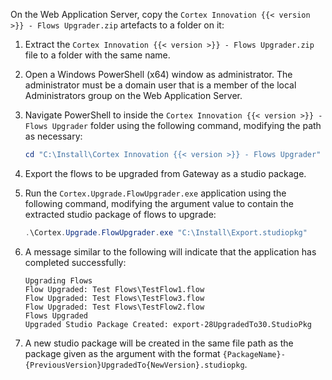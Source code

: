 On the Web Application Server, copy the `Cortex Innovation {{< version >}} - Flows Upgrader.zip` artefacts to a folder on it:
1. Extract the `Cortex Innovation {{< version >}} - Flows Upgrader.zip` file to a folder with the same name.
1. Open a Windows PowerShell (x64) window as administrator. The administrator must be a domain user that is a member of the local Administrators group on the Web Application Server.
1. Navigate PowerShell to inside the `Cortex Innovation {{< version >}} - Flows Upgrader` folder using the following command, modifying the path as necessary:

    ```powershell
    cd "C:\Install\Cortex Innovation {{< version >}} - Flows Upgrader"
    ```

1. Export the flows to be upgraded from Gateway as a studio package.
1. Run the `Cortex.Upgrade.FlowUpgrader.exe` application using the following command, modifying the argument value to contain the extracted studio package of flows to upgrade:

    ```powershell
    .\Cortex.Upgrade.FlowUpgrader.exe "C:\Install\Export.studiopkg"
    ```

1. A message similar to the following will indicate that the application has completed successfully:

    ```text
    Upgrading Flows
    Flow Upgraded: Test Flows\TestFlow1.flow
    Flow Upgraded: Test Flows\TestFlow3.flow
    Flow Upgraded: Test Flows\TestFlow2.flow
    Flows Upgraded
    Upgraded Studio Package Created: export-28UpgradedTo30.StudioPkg
    ```

1. A new studio package will be created in the same file path as the package given as the argument with the format `{PackageName}-{PreviousVersion}UpgradedTo{NewVersion}.studiopkg`.
